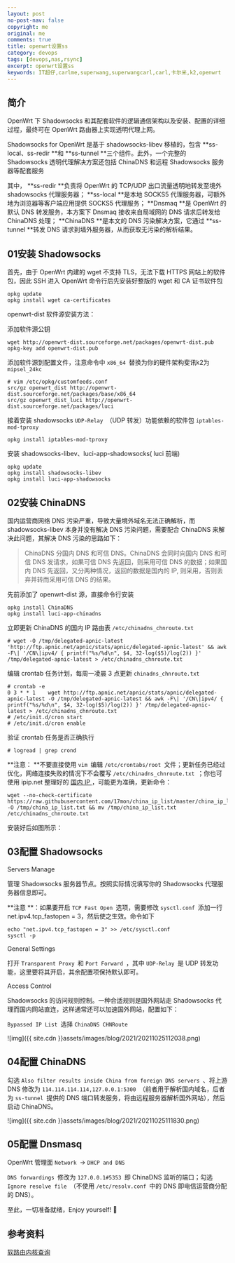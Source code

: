 ```yaml
---
layout: post
no-post-nav: false 
copyright: me
original: me
comments: true
title: openwrt设置ss
category: devops
tags: [devops,nas,rsync]
excerpt: openwrt设置ss
keywords: IT超仔,carlme,superwang,superwangcarl,carl,卡尔米,k2,openwrt
---
```


## 简介

OpenWrt 下 Shadowsocks 和其配套软件的逻辑通信架构以及安装、配置的详细过程，最终可在 OpenWrt 路由器上实现透明代理上网。

Shadowsocks for OpenWrt 是基于 shadowsocks-libev 移植的，包含 **ss-local、ss-redir **和 **ss-tunnel **三个组件。此外，一个完整的 Shadowsocks 透明代理解决方案还包括 ChinaDNS 和远程 Shadowsocks 服务器等配套服务

其中， **ss-redir **负责将 OpenWrt 的 TCP/UDP 出口流量透明地转发至境外 shadowsocks 代理服务器； **ss-local **是本地 SOCKS5 代理服务器，可额外地为浏览器等客户端应用提供 SOCKS5 代理服务； **Dnsmaq **是 OpenWrt 的默认 DNS 转发服务，本方案下 Dnsmaq 接收来自局域网的 DNS 请求后转发给 ChinaDNS 处理； **ChinaDNS **是本文的 DNS 污染解决方案，它通过 **ss-tunnel **转发 DNS 请求到墙外服务器，从而获取无污染的解析结果。

## 01安装 Shadowsocks

首先，由于 OpenWrt 内建的 wget 不支持 TLS，无法下载 HTTPS 网站上的软件包，因此 SSH 进入 OpenWrt 命令行后先安装好整版的 wget 和 CA 证书软件包

```shell
opkg update
opkg install wget ca-certificates
```

openwrt-dist 软件源安装方法：

添加软件源公钥

```shell
wget http://openwrt-dist.sourceforge.net/packages/openwrt-dist.pub
opkg-key add openwrt-dist.pub
```

添加软件源到配置文件，注意命令中 `x86_64 `替换为你的硬件架构斐讯k2为`mipsel_24kc`

```
# vim /etc/opkg/customfeeds.conf
src/gz openwrt_dist http://openwrt-dist.sourceforge.net/packages/base/x86_64
src/gz openwrt_dist_luci http://openwrt-dist.sourceforge.net/packages/luci
```

接着安装 shadowsocks `UDP-Relay `（UDP 转发）功能依赖的软件包 `iptables-mod-tproxy`

```shell
opkg install iptables-mod-tproxy
```

安装 shadowsocks-libev、luci-app-shadowsocks( luci 前端)

```shell
opkg update
opkg install shadowsocks-libev
opkg install luci-app-shadowsocks
```

## 02安装 ChinaDNS

国内运营商网络 DNS 污染严重，导致大量境外域名无法正确解析，而 shadowsocks-libev 本身并没有解决 DNS 污染问题，需要配合 ChinaDNS 来解决此问题，其解决 DNS 污染的思路如下：

> ChinaDNS 分国内 DNS 和可信 DNS。ChinaDNS 会同时向国内 DNS 和可信 DNS 发请求，如果可信 DNS 先返回，则采用可信 DNS 的数据；如果国内 DNS 先返回，又分两种情况，返回的数据是国内的 IP, 则采用，否则丢弃并转而采用可信 DNS 的结果。

先前添加了 openwrt-dist 源，直接命令行安装

```shell
opkg install ChinaDNS
opkg install luci-app-chinadns
```

立即更新 ChinaDNS 的国内 IP 路由表 `/etc/chinadns_chnroute.txt`

```
# wget -O /tmp/delegated-apnic-latest 'http://ftp.apnic.net/apnic/stats/apnic/delegated-apnic-latest' && awk -F\| '/CN\|ipv4/ { printf("%s/%d\n", $4, 32-log($5)/log(2)) }' /tmp/delegated-apnic-latest > /etc/chinadns_chnroute.txt
```

编辑 crontab 任务计划，每周一凌晨 3 点更新 `chinadns_chnroute.txt`

```
# crontab -e
0 3 * * 1    wget http://ftp.apnic.net/apnic/stats/apnic/delegated-apnic-latest -O /tmp/delegated-apnic-latest && awk -F\| '/CN\|ipv4/ { printf("%s/%d\n", $4, 32-log($5)/log(2)) }' /tmp/delegated-apnic-latest > /etc/chinadns_chnroute.txt
# /etc/init.d/cron start
# /etc/init.d/cron enable
```

验证 crontab 任务是否正确执行

```
# logread | grep crond
```

**注意： **不要直接使用 `vim `编辑 `/etc/crontabs/root `文件；更新任务已经过优化，网络连接失败的情况下不会覆写 `/etc/chinadns_chnroute.txt `；你也可使用 ipip.net 整理好的 [国内 IP ](https://github.com/17mon/china_ip_list)，可能更为准确，更新命令：

```
wget --no-check-certificate https://raw.githubusercontent.com/17mon/china_ip_list/master/china_ip_list.txt -O /tmp/china_ip_list.txt && mv /tmp/china_ip_list.txt /etc/chinadns_chnroute.txt
```

安装好后如图所示：

## 03配置 Shadowsocks

Servers Manage

管理 Shadowsocks 服务器节点。按照实际情况填写你的 Shadowsocks 代理服务器信息即可。

**注意 **：如果要开启 `TCP Fast Open `选项，需要修改 `sysctl.conf `添加一行net.ipv4.tcp_fastopen = 3，然后使之生效。命令如下

```
echo "net.ipv4.tcp_fastopen = 3" >> /etc/sysctl.conf
sysctl -p
```

General Settings

打开 `Transparent Proxy `和 `Port Forward `，其中 `UDP-Relay `是 UDP 转发功能，这里要将其开启，其余配置项保持默认即可。

Access Control

Shadowsocks 的访问规则控制。一种合适规则是国外网站走 Shadowsocks 代理而国内网站直连，这样通常还可以加速国外网站，配置如下：

`Bypassed IP List `选择 `ChinaDNS CHNRoute`

![img]({{ site.cdn }}assets/images/blog/2021/20211025112038.png)

## 04**配置 ChinaDNS**

勾选 `Also filter results inside China from foreign DNS servers `、将上游 DNS 修改为 `114.114.114.114,127.0.0.1:5300 `（前者用于解析国内域名，后者为 `ss-tunnel `提供的 DNS 端口转发服务，将由远程服务器解析国外网站），然后启动 ChinaDNS。

![img]({{ site.cdn }}assets/images/blog/2021/20211025111830.png)

## 05**配置 Dnsmasq**

OpenWrt 管理面 `Network `-> `DHCP and DNS`

`DNS forwardings `修改为 `127.0.0.1#5353 `即 ChinaDNS 监听的端口；勾选 `Ignore resolve file `（不使用 `/etc/resolv.conf `中的 DNS 即电信运营商分配的 DNS）。

至此，一切准备就绪，Enjoy yourself! 🙂

## 参考资料

[软路由内核查询](https://openwrt.org/toh/start)